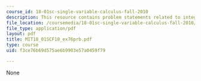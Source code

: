 ```yaml
---
course_id: 18-01sc-single-variable-calculus-fall-2010
description: This resource contains problem statements related to integration by parts.
file_location: /coursemedia/18-01sc-single-variable-calculus-fall-2010/f3ce76b69d575ae6b9903e57a0459f79_MIT18_01SCF10_ex76prb.pdf
file_type: application/pdf
layout: pdf
title: MIT18_01SCF10_ex76prb.pdf
type: course
uid: f3ce76b69d575ae6b9903e57a0459f79

---
```

None
